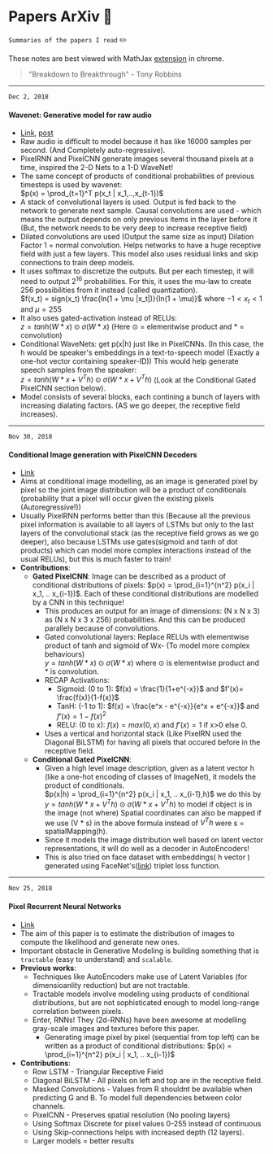 # Papers ArXiv :notebook_with_decorative_cover:

`Summaries of the papers I read` :pencil2:

These notes are best viewed with MathJax [extension](https://chrome.google.com/webstore/detail/github-with-mathjax/ioemnmodlmafdkllaclgeombjnmnbima) in chrome.

> "Breakdown to Breakthrough" - Tony Robbins

---
`Dec 2, 2018`
#### Wavenet: Generative model for raw audio
- [Link](https://arxiv.org/pdf/1609.03499.pdf), [post](https://deepmind.com/blog/wavenet-generative-model-raw-audio/)
- Raw audio is difficult to model because it has like 16000 samples per second. (And Completely auto-regressive).
- PixelRNN and PixelCNN generate images several thousand pixels at a time, inspired the 2-D Nets to a 1-D WaveNet!
- The same concept of products of conditional probabilities of previous timesteps is used by wavenet:<br> $p(x) = \prod_{t=1}^T p(x_t | x_1,..,x_{t-1})$
- A stack of convolutional layers is used. Output is fed back to the network to generate next sample. Causal convolutions are used - which means the output depends on only previous items in the layer before it (But, the network needs to be very deep to increase receptive field)
- Dilated convolutions are used (Output the same size as input) Dilation Factor 1 = normal convolution. Helps networks to have a huge receptive field with just a few layers. This model also uses residual links and skip connections to train deep models.
- It uses softmax to discretize the outputs. But per each timestep, it will need to output $2^{16}$ probabilities. For this, it uses the mu-law to create 256 possibilities from it instead (called quantization). <br>
$f(x_t) = sign(x_t) \frac{ln(1 + \mu |x_t|)}{ln(1 + \mu)}$ where $-1 < x_t < 1$ and $\mu= 255$
- It also uses gated-activation instead of RELUs:<br>
$z = tanh(W * x) \odot \sigma(W * x)$ (Here $\odot$ = elementwise product and * = convolution)
- Conditional WaveNets: get p(x|h) just like in PixelCNNs. (In this case, the h would be speaker's embeddings in a text-to-speech model (Exactly a one-hot vector containing speaker-ID)) This would help generate speech samples from the speaker: <br>
$z = tanh(W * x + V^Th) \odot \sigma(W * x + V^Th)$ (Look at the Conditional Gated PixelCNN section below).
- Model consists of several blocks, each contining a bunch of layers with increasing dialating factors. (AS we go deeper, the receptive field increases).


---
`Nov 30, 2018`
#### Conditional Image generation with PixelCNN Decoders
- [Link](https://arxiv.org/pdf/1606.05328.pdf)
- Aims at conditional image modelling, as an image is generated pixel by pixel so the joint image distribution will be a product of conditionals (probability that a pixel will occur given the existing pixels (Autoregressive!))
- Usually PixelRNN performs better than this (Because all the previous pixel information is available to all layers of LSTMs but only to the last layers of the convolutional stack (as the receptive field grows as we go deeper), also because LSTMs use gates(sigmoid and tanh of dot products) which can model more complex interactions instead of the usual RELUs), but this is much faster to train!
- **Contributions**:
    - **Gated PixelCNN**: Image can be described as a product of conditional distributions of pixels: $p(x) = \prod_{i=1}^{n^2} p(x_i | x_1, .. x_{i-1})$. Each of these conditional distributions are modelled by a CNN in this technique!
        - This produces an output for an image of dimensions: (N x N x 3) as (N x N x 3 x 256) probabilities. And this can be produced parallely because of convolutions.
        - Gated convolutional layers: Replace RELUs with elementwise product of tanh and sigmoid of Wx- (To model more complex behaviours) <br>
        $y = tanh(W * x) \odot \sigma (W * x)$ where $\odot$ is elementwise product and * is convolution.
        - RECAP Activations:
            - Sigmoid: (0 to 1): $f(x) = \frac{1}{1+e^{-x}}$ and $f'(x)= \frac{f(x)}{1-f(x)}$
            - TanH: (-1 to 1): $f(x) = \frac{e^x - e^{-x}}{e^x + e^{-x}}$ and $f'(x)=1 - f(x)^2$
            - RELU: (0 to x): $f(x) = max(0, x)$ and $f'(x) = 1$ if x>0 else 0.
        - Uses a vertical and horizontal stack (Like PixelRN used the Diagonal BiLSTM) for having all pixels that occured before in the receptive field.
    - **Conditional Gated PixelCNN**:
        - Given a high level image description, given as a latent vector h (like a one-hot encoding of classes of ImageNet), it models the product of conditionals. <br>
        $p(x|h) = \prod_{i=1}^{n^2} p(x_i | x_1, .. x_{i-1},h)$ we do this by <br>
        $y = tanh(W * x + V^Th) \odot \sigma (W * x + V^Th)$ to model if object is in the image (not where) Spatial coordinates can also be mapped if we use (V * s) in the above formula instead of $V^Th$ were s = spatialMapping(h).
        - Since it models the image distribution well based on latent vector representations, it will do well as a decoder in AutoEncoders!
        - This is also tried on face dataset with embeddings( h vector ) generated using FaceNet's([link](https://arxiv.org/abs/1503.03832)) triplet loss function.


---
`Nov 25, 2018`
#### Pixel Recurrent Neural Networks
- [Link](https://arxiv.org/abs/1601.06759)
- The aim of this paper is to estimate the distribution of images to compute the likelihood and generate new ones.
- Important obstacle in Generative Modeling is building something that is `tractable` (easy to understand) and `scalable`. 
- **Previous works**:
    - Techniques like AutoEncoders make use of Latent Variables (for dimensioanlity reduction) but are not tractable.
    - Tractable models involve modeling using products of conditional distributions, but are not sophisticated enough to model long-range correlation between pixels.
    - Enter, RNNs! They (2d-RNNs) have been awesome at modelling gray-scale images and textures before this paper.
        - Generating image pixel by pixel (sequential from top left) can be written as a product of conditional distributions: $p(x) = \prod_{i=1}^{n^2} p(x_i | x_1, .. x_{i-1})$
- **Contributions**:
    - Row LSTM - Triangular Receptive Field
    - Diagonal BiLSTM - All pixels on left and top are in the receptive field.
    - Masked Convolutions - Values from R shouldnt be available when predicting G and B. To model full dependencies between color channels.
    - PixelCNN - Preserves spatial resolution (No pooling layers)
    - Using Softmax Discrete for pixel values 0-255 instead of continuous
    - Using Skip-connections helps with increased depth (12 layers).
    - Larger models = better results

